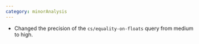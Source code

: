 ```yaml
---
category: minorAnalysis
---
```

* Changed the precision of the `cs/equality-on-floats` query from medium to high.
